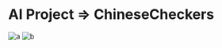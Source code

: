 # AI Project => ChineseCheckers
![a](https://user-images.githubusercontent.com/73182192/214701337-026b2199-04d2-4d93-bd13-3dcfb460dc26.jpg)
![b](https://user-images.githubusercontent.com/73182192/214701341-109a9ecd-b9b7-408f-bb47-4cf0c74540a2.jpg)
